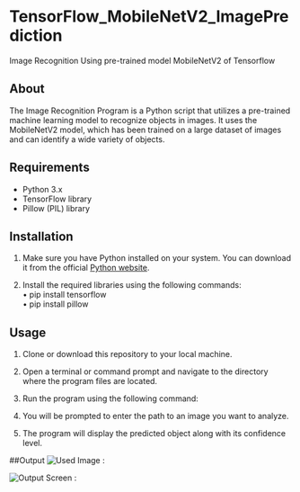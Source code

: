 # TensorFlow_MobileNetV2_ImagePrediction
Image Recognition Using pre-trained model MobileNetV2 of Tensorflow

## About

The Image Recognition Program is a Python script that utilizes a pre-trained machine learning model to recognize objects in images. It uses the MobileNetV2 model, which has been trained on a large dataset of images and can identify a wide variety of objects.

## Requirements

- Python 3.x
- TensorFlow library
- Pillow (PIL) library

## Installation

1. Make sure you have Python installed on your system. You can download it from the official [Python website](https://www.python.org/downloads/).

2. Install the required libraries using the following commands: <br />
    • pip install tensorflow <br />
    • pip install pillow

## Usage

1. Clone or download this repository to your local machine.

2. Open a terminal or command prompt and navigate to the directory where the program files are located.

3. Run the program using the following command:

4. You will be prompted to enter the path to an image you want to analyze.

5. The program will display the predicted object along with its confidence level.


##Output
![Used Image :](https://github.com/SumitBana/TensorFlow_MobileNetV2_ImagePrediction/assets/142825429/a18b45f1-1a32-4ea0-9576-08b7ad6afc0c)

![Output Screen :](https://github.com/SumitBana/TensorFlow_MobileNetV2_ImagePrediction/assets/142825429/1b9fb2e4-bab2-4926-9827-1693ac31d92e)


